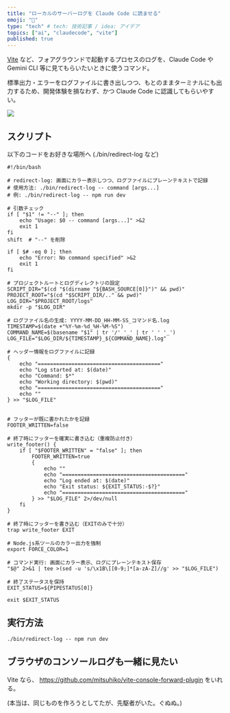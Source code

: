 ```yaml
---
title: "ローカルのサーバーログを Claude Code に読ませる"
emoji: "🔨"
type: "tech" # tech: 技術記事 / idea: アイデア
topics: ["ai", "claudecode", "vite"]
published: true
---
```


[Vite](https://ja.vite.dev/) など、フォアグラウンドで起動するプロセスのログを、Claude Code や Gemini CLI 等に見てもらいたいときに使うコマンド。

標準出力・エラーをログファイルに書き出しつつ、もとのままターミナルにも出力するため、開発体験を損なわず、かつ Claude Code に認識してもらいやすい。

![](./how-to-redirect-foreground-redirect-log/image.png)

## スクリプト

以下のコードをお好きな場所へ (./bin/redirect-log など)


```shell
#!/bin/bash

# redirect-log: 画面にカラー表示しつつ、ログファイルにプレーンテキストで記録
# 使用方法: ./bin/redirect-log -- command [args...]
# 例: ./bin/redirect-log -- npm run dev

# 引数チェック
if [ "$1" != "--" ]; then
    echo "Usage: $0 -- command [args...]" >&2
    exit 1
fi
shift  # "--" を削除

if [ $# -eq 0 ]; then
    echo "Error: No command specified" >&2
    exit 1
fi

# プロジェクトルートとログディレクトリの設定
SCRIPT_DIR="$(cd "$(dirname "${BASH_SOURCE[0]}")" && pwd)"
PROJECT_ROOT="$(cd "$SCRIPT_DIR/.." && pwd)"
LOG_DIR="$PROJECT_ROOT/logs"
mkdir -p "$LOG_DIR"

# ログファイル名の生成: YYYY-MM-DD_HH-MM-SS_コマンド名.log
TIMESTAMP=$(date +"%Y-%m-%d_%H-%M-%S")
COMMAND_NAME=$(basename "$1" | tr '/' '_' | tr ' ' '_')
LOG_FILE="$LOG_DIR/${TIMESTAMP}_${COMMAND_NAME}.log"

# ヘッダー情報をログファイルに記録
{
    echo "========================================"
    echo "Log started at: $(date)"
    echo "Command: $*"
    echo "Working directory: $(pwd)"
    echo "========================================"
    echo ""
} >> "$LOG_FILE"


# フッターが既に書かれたかを記録
FOOTER_WRITTEN=false

# 終了時にフッターを確実に書き込む（重複防止付き）
write_footer() {
    if [ "$FOOTER_WRITTEN" = "false" ]; then
        FOOTER_WRITTEN=true
        {
            echo ""
            echo "========================================"
            echo "Log ended at: $(date)"
            echo "Exit status: ${EXIT_STATUS:-$?}"
            echo "========================================"
        } >> "$LOG_FILE" 2>/dev/null
    fi
}

# 終了時にフッターを書き込む（EXITのみで十分）
trap write_footer EXIT

# Node.js系ツールのカラー出力を強制
export FORCE_COLOR=1

# コマンド実行: 画面にカラー表示、ログにプレーンテキスト保存
"$@" 2>&1 | tee >(sed -u 's/\x1B\[[0-9;]*[a-zA-Z]//g' >> "$LOG_FILE")

# 終了ステータスを保持
EXIT_STATUS=${PIPESTATUS[0]}

exit $EXIT_STATUS
```

## 実行方法

```shell
./bin/redirect-log -- npm run dev
```


## ブラウザのコンソールログも一緒に見たい

Vite なら、 https://github.com/mitsuhiko/vite-console-forward-plugin をいれる。

(本当は、同じものを作ろうとしてたが、先駆者がいた。ぐぬぬ。)
